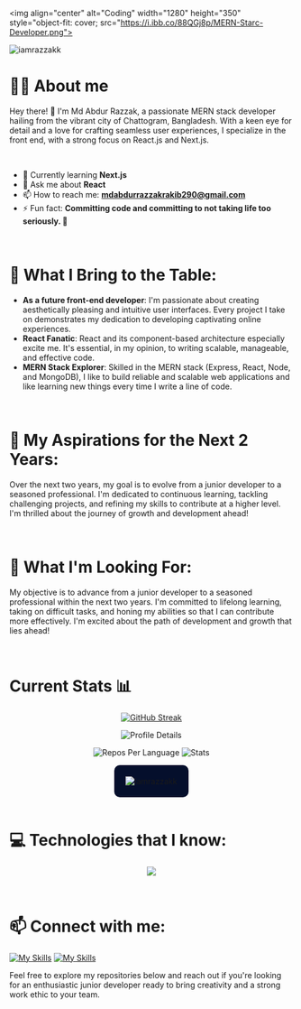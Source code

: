 <img align="center" alt="Coding" width="1280" height="350" style="object-fit: cover; src="https://i.ibb.co/88QGj8p/MERN-Starc-Developer.png">
<p align="left"> <img src="https://komarev.com/ghpvc/?username=iamrazzakk&label=Profile%20views&color=0e75b6&style=flat" alt="iamrazzakk" /> </p>
 
# 🙋‍♂️ About me

Hey there! 👋 I'm Md Abdur Razzak, a passionate MERN stack developer hailing from the vibrant city of Chattogram, Bangladesh. With a keen eye for detail and a love for crafting seamless user experiences, I specialize in the front end, with a strong focus on React.js and Next.js.

<br>

- 🌱 Currently learning **Next.js**
- 💬 Ask me about **React**
- 📫 How to reach me: **mdabdurrazzakrakib290@gmail.com**
- ⚡ Fun fact: **Committing code and committing to not taking life too seriously. 🤪**

<br>

# 🚀 What I Bring to the Table:
- **As a future front-end developer**: I'm passionate about creating aesthetically pleasing and intuitive user interfaces. Every project I take on demonstrates my dedication to developing captivating online experiences.
- **React Fanatic**: React and its component-based architecture especially excite me. It's essential, in my opinion, to writing scalable, manageable, and effective code.
- **MERN Stack Explorer**: Skilled in the MERN stack (Express, React, Node, and MongoDB), I like to build reliable and scalable web applications and like learning new things every time I write a line of code.


<br>

# 🌟 My Aspirations for the Next 2 Years:
Over the next two years, my goal is to evolve from a junior developer to a seasoned professional. I'm dedicated to continuous learning, tackling challenging projects, and refining my skills to contribute at a higher level. I'm thrilled about the journey of growth and development ahead!

<br>

# 💼 What I'm Looking For:

My objective is to advance from a junior developer to a seasoned professional within the next two years. I'm committed to lifelong learning, taking on difficult tasks, and honing my abilities so that I can contribute more effectively. I'm excited about the path of development and growth that lies ahead!

<br>

# Current Stats 📊

  <p align="center">
    <a href="https://git.io/streak-stats">
        <img src="https://github-readme-streak-stats.herokuapp.com?user=iamRazzakk&theme=algolia" alt="GitHub Streak">
    </a>
</p>

<p align="center">
    <img src="http://github-profile-summary-cards.vercel.app/api/cards/profile-details?username=iamRazzakk&theme=algolia" alt="Profile Details">
</p>

<p align="center">
    <img src="http://github-profile-summary-cards.vercel.app/api/cards/repos-per-language?username=iamrazzakk&theme=algolia" alt="Repos Per Language">
    <img src="http://github-profile-summary-cards.vercel.app/api/cards/stats?username=iamrazzakk&theme=algolia" alt="Stats">
</p>
<div align="center">
    <div style="display: inline-block; text-align: left; background-color: #050F2C; padding: 20px; border-radius: 10px;">
        <img src="https://github-readme-stats.vercel.app/api?username=iamrazzakk&show_icons=true&locale=en&theme=algolia" alt="iamrazzakk" />
    </div>
</div>

<br>

# 💻 Technologies that I know:

<p align="center">
  <a href="https://skillicons.dev">
    <img src="https://skillicons.dev/icons?i=html,css,tailwind,js,react,express,mongodb,firebase,nodejs,nextjs,git,github,vscode,figma" />
  </a>
</p>

<br>

# 📫 Connect with me:

[![My Skills](https://skillicons.dev/icons?i=linkedin)](https://www.linkedin.com/in/razzak392/)  [![My Skills](https://skillicons.dev/icons?i=twitter)](https://twitter.com/rakibt23p) <br>
<p align="left"> Feel free to explore my repositories below and reach out if you're looking for an enthusiastic junior developer ready to bring creativity and a strong work ethic to your team.</p>
